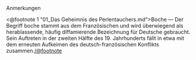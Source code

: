 <div class="anmerkungen">Anmerkungen</div>

<@footnote 1 "01_Das Geheimnis des Perlentauchers.md">Boche — Der Begriff boche stammt aus dem Französischen und wird überwiegend als herablassende, häufig diffamierende Bezeichnung für Deutsche gebraucht. Sein Auftreten in der zweiten Hälfte des 19. Jahrhunderts fällt in etwa mit dem erneuten Aufkeimen des deutsch-französischen Konflikts zusammen.</@footnote>
